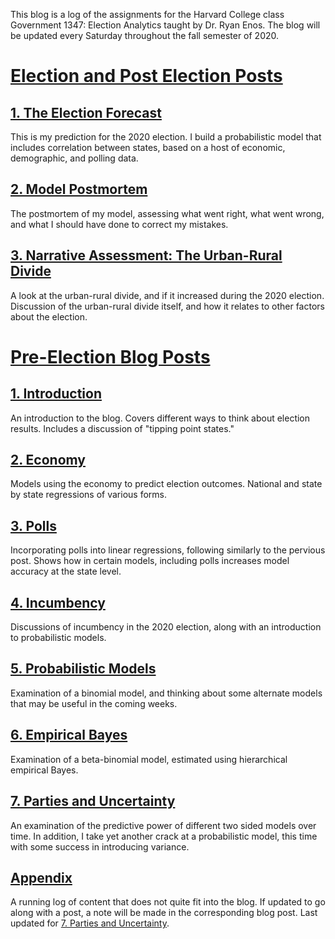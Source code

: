 This blog is a log of the assignments for the Harvard College class Government 1347: Election Analytics taught by Dr. Ryan Enos. The blog will be updated every Saturday throughout the fall semester of 2020. 

# [Election and Post Election Posts](https://samthau.github.io/gov1347/)

## [1. The Election Forecast](Posts/prediction.html)
This is my prediction for the 2020 election. I build a probabilistic model that includes correlation between states, based on a host of economic, demographic, and polling data. 

## [2. Model Postmortem](Posts/postmortem.html)
The postmortem of my model, assessing what went right, what went wrong, and what I should have done to correct my mistakes.

## [3. Narrative Assessment: The Urban-Rural Divide](Posts/narrative.html)
A look at the urban-rural divide, and if it increased during the 2020 election. Discussion of the urban-rural divide itself, and how it relates to other factors about the election. 

# [Pre-Election Blog Posts](https://samthau.github.io/gov1347/)

## [1. Introduction](Posts/Introduction.html)
An introduction to the blog. Covers different ways to think about election results. Includes a discussion of "tipping point states."

## [2. Economy](Posts/Economy_post.html)
Models using the economy to predict election outcomes. National and state by state regressions of various forms.

## [3. Polls](Posts/polls.html)
Incorporating polls into linear regressions, following similarly to the pervious post. Shows how in certain models, including polls increases model accuracy at the state level.

## [4. Incumbency](Posts/incumbency.html)
Discussions of incumbency in the 2020 election, along with an introduction to probabilistic models.

## [5. Probabilistic Models](Posts/prob1.html)
Examination of a binomial model, and thinking about some alternate models that may be useful in the coming weeks. 

## [6. Empirical Bayes](Posts/prob2.html)
Examination of a beta-binomial model, estimated using hierarchical empirical Bayes. 

## [7. Parties and Uncertainty](Posts/polarization.html)
An examination of the predictive power of different two sided models over time. In addition, I take yet another crack at a probabilistic model, this time with some success in introducing variance. 

## [Appendix](Posts/appendix.html)
A running log of content that does not quite fit into the blog. If updated to go along with a post, a note will be made in the corresponding blog post. Last updated for [7. Parties and Uncertainty](Posts/polarization.html). 

 